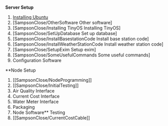**Server Setup**

  1. [Installing Ubuntu](InstallingUbuntuServer.md)
  1. [SampsonClose/OtherSoftware Other software]
  1. [SampsonClose/Installing TinyOS Installing TinyOS]
  1. [SampsonClose/SetUpDatabase Set up database]
  1. [SampsonClose/InstallBasestationCode Install base station code]
  1. [SampsonClose/InstallWeatherStationCode Install weather station code]
  1. [SampsonClose/SetupExim Setup exim]
  1. [SampsonClose/SomeUsefulCommands Some useful commands]
  1. Configuration Software

**Node Setup
  1. [[SampsonClose/NodeProgramming]]
  1. [[SampsonClose/InitialTesting]]
  1. Air Quality Interface
  1. Current Cost Interface
  1. Water Meter Interface
  1. Packaging
  1. Node Software** Testing
  1. [[SampsonClose/CurrentCostCable]]